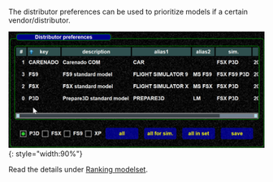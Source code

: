 <!--
    SPDX-FileCopyrightText: Copyright (C) swift Project Community / Contributors
    SPDX-License-Identifier: GFDL-1.3-only
-->

The distributor preferences can be used to prioritize models if a certain vendor/distributor.

![](./../../img/distributorprefs.jpg){: style="width:90%"}

Read the details under [Ranking modelset](./ranking_modelset.md).

